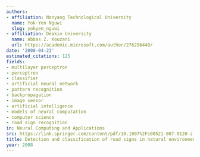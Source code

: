 ```yaml
---
authors:
- affiliation: Nanyang Technological University
  name: Yok-Yen Nguwi
  slug: yokyen_nguwi
- affiliation: Deakin University
  name: Abbas Z. Kouzani
  url: https://academic.microsoft.com/author/276296440/
date: '2008-04-23'
estimated_citations: 125
fields:
- multilayer perceptron
- perceptron
- classifier
- artificial neural network
- pattern recognition
- backpropagation
- image sensor
- artificial intelligence
- models of neural computation
- computer science
- road sign recognition
in: Neural Computing and Applications
src: https://link.springer.com/content/pdf/10.1007%2Fs00521-007-0120-z.pdf
title: Detection and classification of road signs in natural environments
year: 2008
---
```

